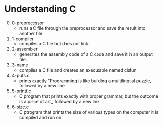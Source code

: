 # Understanding C

0. 0-preprocessor
   - runs a C file through the preprocessor and save the result into another file.
1. 1-compiler
   - compiles a C file but does not link.
2. 2-assembler
   - generates the assembly code of a C code and save it in an output file.
3. 3-name
   - compiles a C file and creates an executable named cisfun
4. 4-puts.c
   - prints exactly "Programming is like building a multilingual puzzle, followed by a new line
5. 5-printf.c
   - C program that prints exactly with proper grammar, but the outcome is a piece of art,, followed by a new line
6. 6-size.c
   - C ptrogram that prints the size of various types on the computer it is compiled and run on
